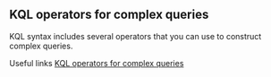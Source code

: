 KQL operators for complex queries
--
KQL syntax includes several operators that you can use to construct complex queries.

Useful links
[KQL operators for complex queries](https://learn.microsoft.com/en-us/sharepoint/dev/general-development/keyword-query-language-kql-syntax-reference)
